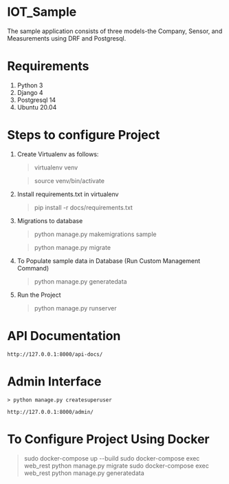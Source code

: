 # IOT_Sample
The sample application consists of three models-the Company, Sensor, and Measurements using DRF and Postgresql.

# Requirements

1) Python 3
2) Django 4
3) Postgresql 14
4) Ubuntu 20.04

# Steps to configure Project

1) Create Virtualenv as follows:
    > virtualenv venv

    > source venv/bin/activate

2) Install requirements.txt in virtualenv
    > pip install -r docs/requirements.txt

4) Migrations to database
    > python manage.py makemigrations sample

    > python manage.py migrate

5) To Populate sample data in Database (Run Custom Management Command)

   > python manage.py generatedata

6) Run the Project
    > python manage.py runserver


# API Documentation

    http://127.0.0.1:8000/api-docs/

# Admin Interface

    > python manage.py createsuperuser
 
    http://127.0.0.1:8000/admin/

# To Configure Project Using Docker

   > sudo docker-compose up --build
   > sudo docker-compose exec web_rest python manage.py migrate
   > sudo docker-compose exec web_rest python manage.py generatedata 